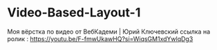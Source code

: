 # Video-Based-Layout-1
Моя вёрстка по видео от ВебКадеми | Юрий Ключевский ссылка на ролик : https://youtu.be/F-fmwUkawHQ?si=WiqsGM1xdYwlqDg3
